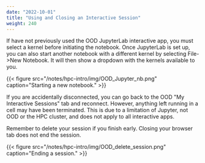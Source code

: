 ```yaml
---
date: "2022-10-01"
title: "Using and Closing an Interactive Session"
weight: 240
---
```


If have not previously used the OOD JupyterLab interactive app, you must select a kernel before initiating the notebook.  Once JupyterLab is set up, you can also start another notebook with a different kernel by selecting File->New Notebook.  It will then show a dropdown with the kernels available to you.

{{< figure src="/notes/hpc-intro/img/OOD_Jupyter_nb.png" caption="Starting a new notebook." >}}

If you are accidentally disconnected, you can go back to the OOD "My Interactive Sessions" tab and reconnect.  However, anything left running in a cell may have been terminated.  This is due to a limitation of Jupyter, not OOD or the HPC cluster, and does not apply to all interactive apps.

Remember to delete your session if you finish early. Closing your browser tab does not end the session.

{{< figure src="/notes/hpc-intro/img/OOD_delete_session.png" caption="Ending a session." >}}

